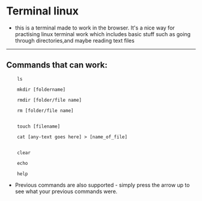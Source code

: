 # Terminal linux
- this is a terminal made to work in the browser. It's a nice way for practising linux terminal work which includes basic stuff such as going through 
directories,and maybe reading text files

---
## Commands that can work:
        ls
        
        mkdir [foldername]

        rmdir [folder/file name]

        rm [folder/file name]


        touch [filename]

        cat [any-text goes here] > [name_of_file]
        

        clear

        echo

        help

- Previous commands are also supported - simply press the arrow up to see what your previous commands were.

